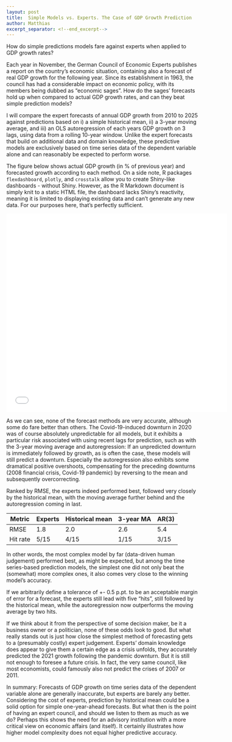 ```yaml
---
layout: post
title:  Simple Models vs. Experts. The Case of GDP Growth Prediction
author: Matthias
excerpt_separator: <!--end_excerpt-->
---
```

How do simple predictions models fare against experts when applied to GDP growth rates? <!--end_excerpt-->

Each year in November, the German Council of Economic Experts publishes a report on the country’s economic situation, containing also a forecast of real GDP growth for the following year. Since its establishment in 1963, the council has had a considerable impact on economic policy, with its members being dubbed as “economic sages”. How do the sages’ forecasts hold up when compared to actual GDP growth rates, and can they beat simple prediction models?

I will compare the expert forecasts of annual GDP growth from 2010 to 2025 against predictions based on i) a simple historical mean, ii) a 3-year moving average, and iii) an OLS autoregression of each years GDP growth on 3 lags, using data from a rolling 10-year window. Unlike the expert forecasts that build on additional data and domain knowledge, these predictive models are exclusively based on time series data of the dependent variable alone and can reasonably be expected to perform worse.

The figure below shows actual GDP growth (in % of previous year) and forecasted growth according to each method. On a side note, R packages `flexdashboard`, `plotly`, and `crosstalk` allow you to create Shiny-like dashboards - without Shiny. However, as the R Markdown document is simply knit to a static HTML file, the dashboard lacks Shiny’s reactivity, meaning it is limited to displaying existing data and can’t generate any new data. For our purposes here, that’s perfectly sufficient.

<iframe src="/images/dashboard-gdp-growth-prediction.html" height="520px" width="115%" style="border:none;"></iframe>

As we can see, none of the forecast methods are very accurate, although some do fare better than others. The Covid-19-induced downturn in 2020 was of course absolutely unpredictable for all models, but it exhibits a particular risk associated with using recent lags for prediction, such as with the 3-year moving average and autoregression: If an unpredicted downturn is immediately followed by growth, as is often the case, these models will still predict a downturn. Especially the autoregression also exhibits some dramatical positive overshoots, compensating for the preceding downturns (2008 financial crisis, Covid-19 pandemic) by reversing to the mean and subsequently overcorrecting. 

Ranked by RMSE, the experts indeed performed best, followed very closely by the historical mean, with the moving average further behind and the autoregression coming in last.

|Metric	|Experts|Historical mean|3-year MA|AR(3)|
|---	|---|---|---|---|
|RMSE	|1.8|2.0|2.6|5.4|
|Hit rate	|5/15|4/15|1/15|3/15|

In other words, the most complex model by far (data-driven human judgement) performed best, as might be expected, but among the time series-based prediction models, the simplest one did not only beat the (somewhat) more complex ones, it also comes very close to the winning model’s accuracy. 

If we arbitrarily define a tolerance of +- 0.5 p.pt. to be an acceptable margin of error for a forecast, the experts still lead with five “hits”, still followed by the historical mean, while the autoregression now outperforms the moving average by two hits.

If we think about it from the perspective of some decision maker, be it a business owner or a politician, none of these odds look to good. But what really stands out is just how close the simplest method of forecasting gets to a (presumably costly) expert judgement. Experts’ domain knowledge does appear to give them a certain edge as a crisis unfolds, they accurately predicted the 2021 growth following the pandemic downturn. But it is still not enough to foresee a future crisis. In fact, the very same council, like most economists, could famously also not predict the crises of 2007 or 2011.

In summary: Forecasts of GDP growth on time series data of the dependent variable alone are generally inaccurate, but experts are barely any better. Considering the cost of experts, prediction by historical mean could be a solid option for simple one-year-ahead forecasts. But what then is the point of having an expert council, and should we listen to them as much as we do? Perhaps this shows the need for an advisory institution with a more critical view on economic affairs (and itself). It certainly illustrates how higher model complexity does not equal higher predictive accuracy.
